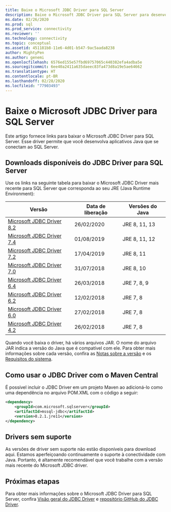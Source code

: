 ```yaml
---
title: Baixe o Microsoft JDBC Driver para SQL Server
description: Baixe o Microsoft JDBC Driver para SQL Server para desenvolver aplicativos Java que se conectam ao SQL Server.
ms.date: 02/26/2020
ms.prod: sql
ms.prod_service: connectivity
ms.reviewer: ''
ms.technology: connectivity
ms.topic: conceptual
ms.assetid: 451181b8-11e6-4d01-b547-9ac5aada8238
author: MightyPen
ms.author: genemi
ms.openlocfilehash: 6576ed155e57fbd69757065c440382efa4adba5e
ms.sourcegitcommit: 6ee40a2411a635daeec83fa473d8a19e5ae64662
ms.translationtype: HT
ms.contentlocale: pt-BR
ms.lasthandoff: 02/28/2020
ms.locfileid: "77903493"
---
```

# <a name="download-microsoft-jdbc-driver-for-sql-server"></a>Baixe o Microsoft JDBC Driver para SQL Server

Este artigo fornece links para baixar o Microsoft JDBC Driver para SQL Server. Esse driver permite que você desenvolva aplicativos Java que se conectam ao SQL Server.  

## <a name="available-downloads-of-jdbc-driver-for-sql-server"></a>Downloads disponíveis do JDBC Driver para SQL Server

Use os links na seguinte tabela para baixar o Microsoft JDBC Driver mais recente para SQL Server que corresponda ao seu JRE (Java Runtime Environment):

| Versão | Data de liberação | Versões do Java |
|---|---|---|
| [Microsoft JDBC Driver 8.2](https://go.microsoft.com/fwlink/?linkid=2116870) | 26/02/2020 | JRE 8, 11, 13 |
| [Microsoft JDBC Driver 7.4](https://go.microsoft.com/fwlink/?linkid=2099962) | 01/08/2019 | JRE 8, 11, 12 |
| [Microsoft JDBC Driver 7.2](https://go.microsoft.com/fwlink/?linkid=2063159) | 17/04/2019 | JRE 8, 11 |
| [Microsoft JDBC Driver 7.0](https://go.microsoft.com/fwlink/?linkid=2005972) | 31/07/2018 | JRE 8, 10 |
| [Microsoft JDBC Driver 6.4](https://go.microsoft.com/fwlink/?linkid=868290)  | 26/03/2018 | JRE 7, 8, 9 |
| [Microsoft JDBC Driver 6.2](https://go.microsoft.com/fwlink/?linkid=852460) | 12/02/2018 | JRE 7, 8 |
| [Microsoft JDBC Driver 6.0](https://go.microsoft.com/fwlink/?LinkId=245496) | 27/02/2018 | JRE 7, 8 |
| [Microsoft JDBC Driver 4.2](https://go.microsoft.com/fwlink/?linkid=841534) | 26/02/2018 | JRE 7, 8 |

Quando você baixa o driver, há vários arquivos JAR. O nome do arquivo JAR indica a versão do Java que é compatível com ele. Para obter mais informações sobre cada versão, confira as [Notas sobre a versão](release-notes-for-the-jdbc-driver.md) e os [Requisitos do sistema](system-requirements-for-the-jdbc-driver.md).

## <a name="using-the-jdbc-driver-with-maven-central"></a>Como usar o JDBC Driver com o Maven Central

É possível incluir o JDBC Driver em um projeto Maven ao adicioná-lo como uma dependência no arquivo POM.XML com o código a seguir:

```xml
<dependency>
    <groupId>com.microsoft.sqlserver</groupId>
    <artifactId>mssql-jdbc</artifactId>
    <version>8.2.1.jre11</version>
</dependency>
```  

## <a name="unsupported-drivers"></a>Drivers sem suporte

As versões de driver sem suporte não estão disponíveis para download aqui. Estamos aperfeiçoando continuamente o suporte à conectividade com Java. Portanto, é altamente recomendável que você trabalhe com a versão mais recente do Microsoft JDBC driver.  
  
## <a name="next-steps"></a>Próximas etapas

Para obter mais informações sobre o Microsoft JDBC Driver para SQL Server, confira [Visão geral do JDBC Driver](overview-of-the-jdbc-driver.md) e [repositório GitHub do JDBC Driver](https://github.com/microsoft/mssql-jdbc/blob/dev/README.md).
